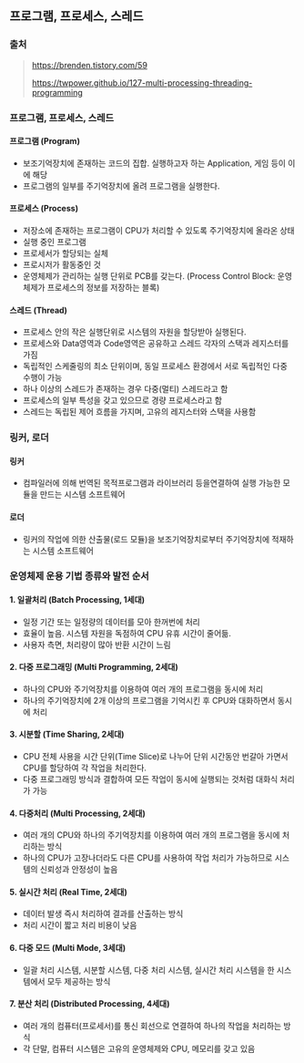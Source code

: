 ## 프로그램, 프로세스, 스레드

### 출처

> https://brenden.tistory.com/59
>
> https://twpower.github.io/127-multi-processing-threading-programming



### 프로그램, 프로세스, 스레드

#### 프로그램 (Program)

- 보조기억장치에 존재하는 코드의 집합. 실행하고자 하는 Application, 게임 등이 이에 해당
- 프로그램의 일부를 주기억장치에 올려 프로그램을 실행한다.

#### 프로세스 (Process)

- 저장소에 존재하는 프로그램이 CPU가 처리할 수 있도록 주기억장치에 올라온 상태
- 실행 중인 프로그램
- 프로세서가 할당되는 실체
- 프로시저가 활동중인 것
- 운영체제가 관리하는 실행 단위로 PCB를 갖는다. (Process Control Block: 운영체제가 프로세스의 정보를 저장하는 블록)

#### 스레드 (Thread)

- 프로세스 안의 작은 실행단위로 시스템의 자원을 할당받아 실행된다.
- 프로세스와 Data영역과 Code영역은 공유하고 스레드 각자의 스택과 레지스터를 가짐
- 독립적인 스케줄링의 최소 단위이며, 동일 프로세스 환경에서 서로 독립적인 다중 수행이 가능
- 하나 이상의 스레드가 존재하는 경우 다중(멀티) 스레드라고 함
- 프로세스의 일부 특성을 갖고 있으므로 경량 프로세스라고 함
- 스레드는 독립된 제어 흐름을 가지며, 고유의 레지스터와 스택을 사용함



### 링커, 로더

#### 링커

- 컴파일러에 의해 번역된 목적프로그램과 라이브러리 등을연결하여 실행 가능한 모듈을 만드는 시스템 소프트웨어

#### 로더

- 링커의 작업에 의한 산출물(로드 모듈)을 보조기억장치로부터 주기억장치에 적재하는 시스템 소프트웨어



### 운영체제 운용 기법 종류와 발전 순서

#### 1. 일괄처리 (Batch Processing, 1세대)

- 일정 기간 또는 일정량의 데이터를 모아 한꺼번에 처리
- 효율이 높음. 시스템 자원을 독점하여 CPU 유휴 시간이 줄어듦.
- 사용자 측면, 처리량이 많아 반환 시간이 느림

#### 2. 다중 프로그래밍 (Multi Programming, 2세대)

- 하나의 CPU와 주기억장치를 이용하여 여러 개의 프로그램을 동시에 처리
- 하나의 주기억장치에 2개 이상의 프로그램을 기억시킨 후 CPU와 대화하면서 동시에 처리

#### 3. 시분할 (Time Sharing, 2세대)

- CPU 전체 사용을 시간 단위(Time Slice)로 나누어 단위 시간동안 번갈아 가면서 CPU를 할당하여 각 작업을 처리한다.
- 다중 프로그래밍 방식과 결합하여 모든 작업이 동시에 실행되는 것처럼 대화식 처리가 가능

#### 4. 다중처리 (Multi Processing, 2세대)

- 여러 개의 CPU와 하나의 주기억장치를 이용하여 여러 개의 프로그램을 동시에 처리하는 방식
- 하나의 CPU가 고장나더라도 다른 CPU를 사용하여 작업 처리가 가능하므로 시스템의 신뢰성과 안정성이 높음

#### 5. 실시간 처리 (Real Time, 2세대)

- 데이터 발생 즉시 처리하여 결과를 산출하는 방식
- 처리 시간이 짧고 처리 비용이 낮음

#### 6. 다중 모드 (Multi Mode, 3세대)

- 일괄 처리 시스템, 시분할 시스템, 다중 처리 시스템, 실시간 처리 시스템을 한 시스템에서 모두 제공하는 방식

#### 7. 분산 처리 (Distributed Processing, 4세대)

- 여러 개의 컴퓨터(프로세서)를 통신 회선으로 연결하여 하나의 작업을 처리하는 방식
- 각 단말, 컴퓨터 시스템은 고유의 운영체제와 CPU, 메모리를 갖고 있음

